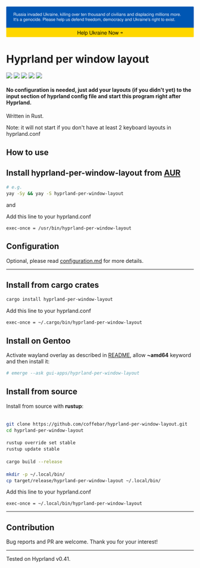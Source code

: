 [![Stand With Ukraine](https://raw.githubusercontent.com/vshymanskyy/StandWithUkraine/main/banner2-direct.svg)](https://stand-with-ukraine.pp.ua)

# Hyprland per window layout

![](https://img.shields.io/crates/d/hyprland-per-window-layout)
![](https://img.shields.io/github/issues-raw/coffebar/hyprland-per-window-layout)
![](https://img.shields.io/github/stars/coffebar/hyprland-per-window-layout)
![](https://img.shields.io/aur/version/hyprland-per-window-layout)
![](https://img.shields.io/crates/v/hyprland-per-window-layout)

#### No configuration is needed, just add your layouts (if you didn't yet) to the input section of hyprland config file and start this program right after Hyprland.

Written in Rust.

Note: it will not start if you don't have at least 2 keyboard layouts in hyprland.conf

## How to use

## Install **hyprland-per-window-layout** from [AUR](https://aur.archlinux.org/packages/hyprland-per-window-layout)

```bash 
# e.g.
yay -Sy && yay -S hyprland-per-window-layout
```

and

Add this line to your hyprland.conf

```
exec-once = /usr/bin/hyprland-per-window-layout
```

## Configuration

Optional, please read [configuration.md](configuration.md) for more details.

-----


## Install from cargo crates

```bash
cargo install hyprland-per-window-layout
```

Add this line to your hyprland.conf

```
exec-once = ~/.cargo/bin/hyprland-per-window-layout
```

## Install on Gentoo

Activate wayland overlay as described in [README](https://github.com/bsd-ac/wayland-desktop#activate-overlay-via-eselect-repository), allow **~amd64** keyword and then install it:

```bash
# emerge --ask gui-apps/hyprland-per-window-layout
```

## Install from source

Install from source with **rustup**:

```bash

git clone https://github.com/coffebar/hyprland-per-window-layout.git
cd hyprland-per-window-layout

rustup override set stable
rustup update stable

cargo build --release

mkdir -p ~/.local/bin/
cp target/release/hyprland-per-window-layout ~/.local/bin/

```
Add this line to your hyprland.conf

```
exec-once = ~/.local/bin/hyprland-per-window-layout
```

-----

## Contribution

Bug reports and PR are welcome. Thank you for your interest!

-----

Tested on Hyprland v0.41.

